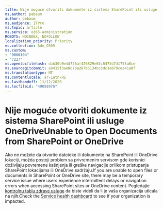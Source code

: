 ```yaml
---
title: Nije moguće otvoriti dokumente iz sistema SharePoint ili usluge OneDrive
ms.author: pebaum
author: pebaum
ms.audience: ITPro
ms.topic: article
ms.service: o365-administration
ROBOTS: NOINDEX, NOFOLLOW
localization_priority: Priority
ms.collection: Adm_O365
ms.custom:
- "9000104"
- "7227"
ms.openlocfilehash: dab30b9e4d726af426829e63c8475d7d1755a8ce
ms.sourcegitcommit: a9415f3ae8c7ba267b5134bcbdc1e070cea41a0f
ms.translationtype: MT
ms.contentlocale: sr-Latn-RS
ms.lasthandoff: 11/12/2020
ms.locfileid: "49088976"
---
```

# <a name="unable-to-open-documents-from-sharepoint-or-onedrive"></a><span data-ttu-id="6b365-102">Nije moguće otvoriti dokumente iz sistema SharePoint ili usluge OneDrive</span><span class="sxs-lookup"><span data-stu-id="6b365-102">Unable to Open Documents from SharePoint or OneDrive</span></span>

<span data-ttu-id="6b365-103">Ako ne možete da otvorite datoteke ili dokumente na SharePoint ili OneDrive lokaciji, možda postoji problem sa privremenim servisom gde korisnici doživljaju povremene kašnjenja ili greške navigacije prilikom pristupanja SharePoint lokacijama ili OneDrive sadržaju.</span><span class="sxs-lookup"><span data-stu-id="6b365-103">If you are unable to open files or documents in SharePoint or OneDrive site, there may be a temporary service issue where users experience intermittent delays or navigation errors when accessing SharePoint sites or OneDrive content.</span></span> <span data-ttu-id="6b365-104">Pogledajte [kontrolnu tablu zdrave usluge](https://admin.microsoft.com/AdminPortal/Home#/servicehealth) da biste videli da li je vaša organizacija uticala na njih.</span><span class="sxs-lookup"><span data-stu-id="6b365-104">Check the [Service health dashboard](https://admin.microsoft.com/AdminPortal/Home#/servicehealth) to see if your organization is impacted.</span></span>
